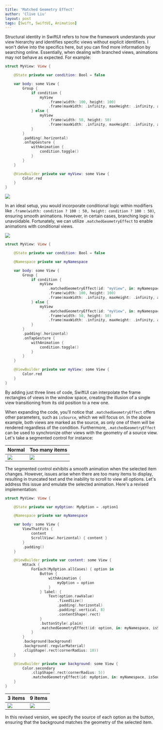 ```yaml
---
title: 'Matched Geometry Effect'
author: 'Clive Liu'
layout: post
tags: [Swift, SwiftUI, Animation]
---
```


Structural identity in SwiftUI refers to how the framework understands your view hierarchy and identifies specific views without explicit identifiers. I won't delve into the specifics here, but you can find more information by searching online. Essentially, when dealing with branched views, animations may not behave as expected. For example:

```swift
struct MyView: View {

    @State private var condition: Bool = false

    var body: some View {
        Group {
            if condition {
                myView
                    .frame(width: 100, height: 100)
                    .frame(maxWidth: .infinity, maxHeight: .infinity, alignment: .trailing)
            } else {
                myView
                    .frame(width: 50, height: 50)
                    .frame(maxWidth: .infinity, maxHeight: .infinity, alignment: .leading)
            }
        }
        .padding(.horizontal)
        .onTapGesture {
            withAnimation {
                condition.toggle()
            }
        }
    }

    @ViewBuilder private var myView: some View {
        Color.red
    }
}
```

![](../assets/2025/01/matched-geometry-effect/branching-view-animation.gif)

In an ideal setup, you would incorporate conditional logic within modifiers like `.frame(width: condition ? 100 : 50, height: condition ? 100 : 50)`, ensuring smooth animations. However, in certain cases, branching logic is unavoidable. Fortunately, we can utilize `.matchedGeometryEffect` to enable animations with conditional views.

![](../assets/2025/01/matched-geometry-effect/branching-view-animation-fix.gif)

```swift
struct MyView: View {

    @State private var condition: Bool = false

    @Namespace private var myNamespace

    var body: some View {
        Group {
            if condition {
                myView
                    .matchedGeometryEffect(id: "myView", in: myNamespace)
                    .frame(width: 100, height: 100)
                    .frame(maxWidth: .infinity, maxHeight: .infinity, alignment: .trailing)
            } else {
                myView
                    .matchedGeometryEffect(id: "myView", in: myNamespace)
                    .frame(width: 50, height: 50)
                    .frame(maxWidth: .infinity, maxHeight: .infinity, alignment: .leading)
            }
        }
        .padding(.horizontal)
        .onTapGesture {
            withAnimation {
                condition.toggle()
            }
        }
    }

    @ViewBuilder private var myView: some View {
        Color.red
    }
}
```

By adding just three lines of code, SwiftUI can interpolate the frame rectangles of views in the window space, creating the illusion of a single view transitioning from its old position to a new one. 

When expanding the code, you'll notice that `.matchedGeometryEffect` offers other parameters, such as `isSource`, which we will focus on. In the above example, both views are marked as the source, as only one of them will be rendered regardless of the condition. Furthermore, `.matchedGeometryEffect` can be used to synchronize other views with the geometry of a source view. Let's take a segmented control for instance:

| Normal                                                                       | Too many items                                                               |
| ---------------------------------------------------------------------------- | ---------------------------------------------------------------------------- |
| ![](../assets/2025/01/matched-geometry-effect/segmented-control-apple-4.gif) | ![](../assets/2025/01/matched-geometry-effect/segmented-control-apple-9.gif) |

The segmented control exhibits a smooth animation when the selected item changes. However, issues arise when there are too many items to display, resulting in truncated text and the inability to scroll to view all options. Let's address this issue and emulate the selected animation. Here's a revised implementation:

```swift
struct MyView: View {

    @State private var myOption: MyOption = .option1

    @Namespace private var myNamespace

    var body: some View {
        ViewThatFits {
            content
            ScrollView(.horizontal) { content }
        }
        .padding()
    }

    @ViewBuilder private var content: some View {
        HStack {
            ForEach(MyOption.allCases) { option in
                Button {
                    withAnimation {
                        myOption = option
                    }
                } label: {
                    Text(option.rawValue)
                        .fixedSize()
                        .padding(.horizontal)
                        .padding(.vertical, 8)
                        .contentShape(.rect)
                }
                .buttonStyle(.plain)
                .matchedGeometryEffect(id: option, in: myNamespace, isSource: true)
            }
        }
        .background(background)
        .background(.regularMaterial)
        .clipShape(.rect(cornerRadius: 10))
    }

    @ViewBuilder private var background: some View {
        Color.secondary
            .clipShape(.rect(cornerRadius: 5))
            .matchedGeometryEffect(id: myOption, in: myNamespace, isSource: false)
    }
}
```

| 3 items                                                                       | 9 items                                                                       |
| ----------------------------------------------------------------------------- | ----------------------------------------------------------------------------- |
| ![](../assets/2025/01/matched-geometry-effect/segmented-control-custom-3.gif) | ![](../assets/2025/01/matched-geometry-effect/segmented-control-custom-9.gif) |

In this revised version, we specify the source of each option as the button, ensuring that the background matches the geometry of the selected item.
